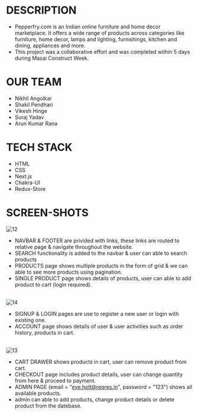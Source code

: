 # DESCRIPTION
- Pepperfry.com is an Indian online furniture and home decor marketplace. It offers a wide range of products across categories like furniture, home decor, lamps and lighting, furnishings, kitchen and dining, appliances and more.
- This project was a collaborative effort and was completed within 5 days during Masai Construct Week.

# OUR TEAM
 - Nikhil Angolkar
 - Shakil Pendhari
 - Vikesh Hinge
 - Suraj Yadav
 - Arun Kumar Rana
 
 # TECH STACK
 - HTML 
 - CSS
 - Next.js
 - Chakra-UI
 - Redux-Store

# SCREEN-SHOTS
<div>

  <img src="https://user-images.githubusercontent.com/107465553/215099346-b60e3690-b2bd-4a11-becf-1680b700a1c2.png" alt="12" border="0" />
 
  - NAVBAR & FOOTER are privided with links, these links are routed to relative page & navigate throughout the website.
  - SEARCH functionality is added to the navbar & user can able to search products
  - PRODUCTS page shows multiple products in the form of grid & we can able to see more products using pagination.
  - SINGLE PRODUCT page shows details of products, user can able to add product to cart (login required).
  <br/>
  <img src="https://user-images.githubusercontent.com/107465553/215099336-59b19da6-7fdb-4a74-a008-5c1d5b438eb6.png" alt="14" border="0" />
 
  - SIGNUP & LOGIN pages are use to register a new user or login with existing one.
  - ACCOUNT page shows details of user & user activities such as order history, products in cart.
  <br/>
  <img src="https://user-images.githubusercontent.com/107465553/215099348-f9d39223-c2d4-4c96-b557-ac6f0263491b.png" alt="13" border="0" />
 
  - CART DRAWER shows products in cart, user can remove product from cart.
  - CHECKOUT page includes product details, user can change quantity from here & proceed to payment.
  - ADMIN PAGE (email = "eve.holt@reqres.in", password = "123") shows all available products.
  - admin can able to add products, change product details or delete product from the datebase.
</div>
